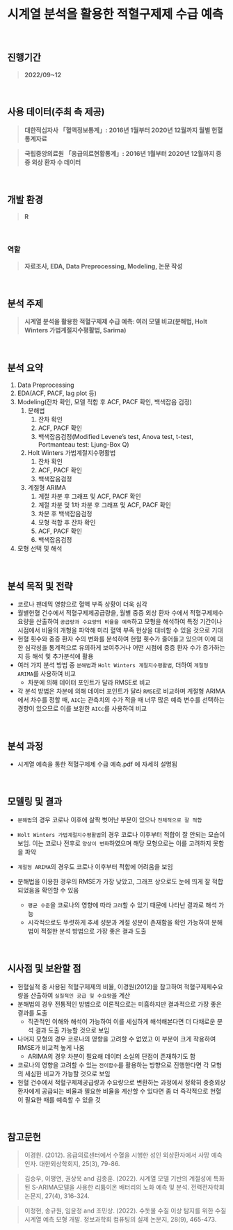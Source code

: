 # 시계열 분석을 활용한 적혈구제제 수급 예측
<br>

## 진행기간
> **2022/09~12**
<br>

## 사용 데이터(주최 측 제공)
> **대한적십자사 「혈액정보통계」: 2016년 1월부터 2020년 12월까지 월별 헌혈통계자료**

> **국립중앙의료원 「응급의료현황통계」: 2016년 1월부터 2020년 12월까지 중증 외상 환자 수 데이터**
<br>

## 개발 환경
> **R**
<br>

### 역할
> **자료조사, EDA, Data Preprocessing, Modeling, 논문 작성**
<br>

## 분석 주제
> **시계열 분석을 활용한 적혈구제제 수급 예측: 여러 모델 비교(분해법, Holt Winters 가법계절지수평활법, Sarima)**
<br>

## 분석 요약

1. Data Preprocessing
2. EDA(ACF, PACF, lag plot 등)
3. Modeling(잔차 확인, 모델 적합 후 ACF, PACF 확인, 백색잡음 검정)
    1. 분해법
        1. 잔차 확인
        2. ACF, PACF 확인
        3. 백색잡음검정(Modified Levene’s test, Anova test, t-test, Portmanteau test: Ljung-Box Q)
    2. Holt Winters 가법계절지수평활법
        1. 잔차 확인
        2. ACF, PACF 확인
        3. 백색잡음검정
    3. 계절형 ARIMA
        1. 계절 차분 후 그래프 및 ACF, PACF 확인
        2. 계절 차분 및 1차 차분 후 그래프 및 ACF, PACF 확인
        3. 차분 후 백색잡음검정
        4. 모형 적합 후 잔차 확인
        5. ACF, PACF 확인
        6. 백색잡음검정
4. 모형 선택 및 해석
<br>

## 분석 목적 및 전략
- 코로나 팬데믹 영향으로 혈액 부족 상황이 더욱 심각
- 월별헌혈 건수에서 적혈구제제공급량을, 월별 중증 외상 환자 수에서 적혈구제제수요량을 산출하여 `공급량과 수요량의 비율을 예측`하고 모형을 해석하여 특정 기간이나 시점에서 비율의 개형을 파악해 미리 혈액 부족 현상을 대비할 수 있을 것으로 기대
- 헌혈 횟수와 중증 환자 수의 변화를 분석하여 헌혈 횟수가 줄어들고 있으며 이에 대한 심각성을 통계적으로 유의하게 보여주거나 어떤 시점에 중증 환자 수가 증가하는지 등 해석 및 추가분석에 활용
- 여러 가지 분석 방법 중 `분해법`과 `Holt Winters 계절지수평활법`, 더하여 `계절형 ARIMA`를 사용하여 비교
    - 차분에 의해 데이터 포인트가 달라 RMSE로 비교
- 각 분석 방법은 차분에 의해 데이터 포인트가 달라 `RMSE`로 비교하며 계절형 ARIMA에서 차수를 정할 때, `AIC`는 관측치의 수가 적을 때 너무 많은 예측 변수를 선택하는 경향이 있으므로 이를 보완한 `AICc`를 사용하여 비교
<br>


## 분석 과정

- 시계열 예측을 통한 적혈구제제 수급 예측.pdf 에 자세히 설명됨
<br>

## 모델링 및 결과

- `분해법`의 경우 코로나 이후에 살짝 벗어난 부분이 있으나 `전체적으로 잘 적합`
- `Holt Winters 가법계절지수평활법`의 경우 코로나 이후부터 적합이 잘 안되는 모습이 보임. 이는 코로나 전후로 `양상이 변화`하였으며 해당 모형으로는 이를 고려하지 못함을 파악
- `계절형 ARIMA`의 경우도 코로나 이후부터 적합에 어려움을 보임

- 분해법을 이용한 경우의 RMSE가 가장 낮았고, 그래프 상으로도 눈에 띄게 잘 적합 되었음을 확인할 수 있음
    - `평균 수준`을 코로나의 영향에 따라 `고려`할 수 있기 때문에 나타난 결과로 해석 가능
    - 시각적으로도 뚜렷하게 추세 성분과 계절 성분이 존재함을 확인 가능하여 분해법이 적절한 분석 방법으로 가장 좋은 결과 도출
<br>

## 시사점 및 보완할 점

- 헌혈실적 중 사용된 적혈구제제의 비율, 이경원(2012)을 참고하여 적혈구제제수요량을 산출하여 `실질적인 공급 및 수요량`을 계산
- 분해법의 경우 전통적인 방법으로 이론적으로는 미흡하지만 결과적으로 가장 좋은 결과를 도출
    - 직관적인 이해와 해석이 가능하여 이를 세심하게 해석해본다면 더 다채로운 분석 결과 도출 가능할 것으로 보임
- 나머지 모형의 경우 코로나의 영향을 고려할 수 없었고 이 부분이 크게 작용하여 RMSE가 비교적 높게 나옴
    - ARIMA의 경우 차분이 필요해 데이터 소실의 단점이 존재하기도 함
- 코로나의 영향을 고려할 수 있는 `전이함수`를 활용하는 방향으로 진행한다면 각 모형의 세심한 비교가 가능할 것으로 보임
- 헌혈 건수에서 적혈구제제공급량과 수요량으로 변환하는 과정에서 정확히 중증외상환자에게 공급되는 비율과 필요한 비율을 계산할 수 있다면 좀 더 즉각적으로 헌혈이 필요한 때를 예측할 수 있을 것
<br>

## 참고문헌

> 이경원. (2012). 응급의료센터에서 수혈을 시행한 성인 외상환자에서 사망 예측 인자. 대한외상학회지, 25(3), 79-86.

> 김승우, 이평연, 권상욱 and 김종훈. (2022). 시계열 모델 기반의 계절성에 특화된 S-ARIMA모델을 사용한 리튬이온 배터리의 노화 예측 및 분석. 전력전자학회 논문지, 27(4), 316-324.

> 이정현, 송규원, 임윤정 and 조민상. (2022). 수돗물 수질 이상 탐지를 위한 수질 시계열 예측 모형 개발. 정보과학회 컴퓨팅의 실제 논문지, 28(9), 465-473.
